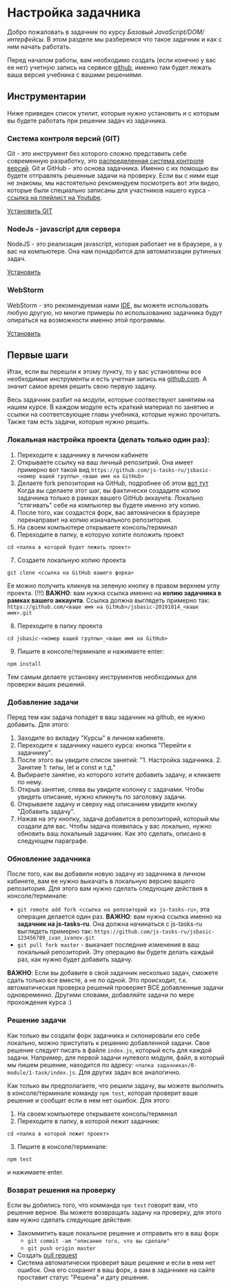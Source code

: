 # Настройка задачника

Добро пожаловать в задачник по курсу *Базовый JavaScript/DOM/интерфейсы*.
В этом разделе мы разберемся что такое задачник и как с ним начать работать.

Перед началом работы, вам необходимо создать (если конечно у вас ее нет) учетную запись на сервисе  [github](https://github.com/),
именно там будет лежать ваша версия учебника с вашими решениями.

## Инструментарии ##
Ниже приведен список утилит, которые нужно установить
и с которым вы будете работать при решении задач из задачника.

### Система контроля версий (GIT) ###
Git - это инструмент без которого сложно представить себе
современную разработку, это [распределенная система контроля версий](https://ru.wikipedia.org/wiki/Git).
Git и GitHub - это основа задачника. Именно с их помощью вы будете отправлять решенные задачи на проверку.
Если вы с ними еще не знакомы, мы настоятельно рекомендуем посмотреть вот эти видео, которые были специально записаны для участников нашего курса - [ссылка на плейлист на Youtube](https://www.youtube.com/watch?v=p93BmpSr1cE&list=PLDyvV36pndZEgSRzWGuXFrTRUFuAAMciE).

[Установить GIT](https://git-scm.com/book/en/v2/Getting-Started-Installing-Git)

### NodeJs - javascript для сервера ###
NodeJS - это реализация javascript, которая работает не в браузере, а у вас на компьютере.
Она нам понадобится для автоматизации рутинных задач.

[Установить](https://nodejs.org/en/download/)

### WebStorm ###
WebStorm - это рекомендуемая нами [IDE](https://ru.wikipedia.org/wiki/%D0%98%D0%BD%D1%82%D0%B5%D0%B3%D1%80%D0%B8%D1%80%D0%BE%D0%B2%D0%B0%D0%BD%D0%BD%D0%B0%D1%8F_%D1%81%D1%80%D0%B5%D0%B4%D0%B0_%D1%80%D0%B0%D0%B7%D1%80%D0%B0%D0%B1%D0%BE%D1%82%D0%BA%D0%B8),
вы можете использовать любую другую,
но многие примеры по использованию задачника будут
опираться на возможности именно этой программы.

[Установить](https://www.jetbrains.com/webstorm/)

## Первые шаги ##

Итак, если вы перешли к этому пункту, то у вас установлены все необходимые инструменты
и есть учетная запись на [github.com](https://github.com). А значит самое время
решить свою первую задачу.

Весь задачник разбит на модули, которые соотвествуют занятиям на нашем курсе.
В каждом модуле есть краткий материал по занятию и ссылки на соответсвующие главы учебника,
которые нужно прочитать. Также там есть задачи, которые нужно решить.

### Локальная настройка проекта (делать только один раз): ###
1. Переходите к задачнику в личном кабинете
2. Открываете ссылку на ваш личный репозитрий. Она имеет примерно вот такой вид
`https://github.com/js-tasks-ru/jsbasic-<номер вашей группы>_<ваше имя на GitHub>`
3. Делаете fork репозитория на GitHub, подробнее об этом [вот тут](https://git-scm.com/book/ru/v2/GitHub-%D0%92%D0%BD%D0%B5%D1%81%D0%B5%D0%BD%D0%B8%D0%B5-%D1%81%D0%BE%D0%B1%D1%81%D1%82%D0%B2%D0%B5%D0%BD%D0%BD%D0%BE%D0%B3%D0%BE-%D0%B2%D0%BA%D0%BB%D0%B0%D0%B4%D0%B0-%D0%B2-%D0%BF%D1%80%D0%BE%D0%B5%D0%BA%D1%82%D1%8B)
Когда вы сделаете этот шаг, вы фактически создадите копию задачника только в рамках вашего GitHub аккаунта. Локально "стягивать" себе на компьютер вы будете именно эту копию.
4. После того, как создастся форк, вас автомачески в браузере перенаправит на копию изначального репозитория.
5. На своем компьютере открываете консоль/терминал
6. Переходите в папку, в которую хотите положить проект
```
cd <папка в которой будет лежать проект>
```
7. Создаете локальную копию проекта
```
git clone <ссылка на GitHub вашего форка>
```
Ее можно получить кликнув на зеленую кнопку в правом верхнем углу проекта.
(!!!) **ВАЖНО**: вам нужна ссылка именно на **копию задачника в рамках вашего аккаунта**.
Ссылка должна выглядеть примерно так:
`https://github.com/<ваше имя на GitHub>/jsbasic-20191014_<ваше имя>.git`

8. Переходите в папку проекта
```
cd jsbasic-<номер вашей группы>_<ваше имя на GitHub>
```
9. Пишите в консоле/терминале и нажимаете enter:
```
npm install
```
Тем самым делаете установку инструментов необходимых для проверки ваших решений.

### Добавление задачи ###

Перед тем как задача попадет в ваш задачник на github, ее нужно добавить.
Для этого:
1. Заходите во вкладку "Курсы" в личном кабинете.
2. Переходите к задачнику нашего курса: кнопка "Перейти к задачнику".
3. После этого вы увидите список занятий: "1. Настройка задачника. 2. Занятие 1: типы, let и const и т.д."
4. Выбираете занятие, из которого хотите добавить задачу, и кликаете по нему.
5. Открыв занятие, слева вы увидите колонку с задачами. Чтобы увидеть описание, нужно кликнуть по заголовку задачи.  
6. Открываете задачу и сверху над описанием увидите кнопку "Добавить задачу".
7. Нажав на эту кнопку, задача добавится в репозиторий, который мы создали для вас. Чтобы задача появилась у вас локально, нужно обновить ваш локальный задачник.
Как это сделать, описано в следующем параграфе. 

### Обновление задачника ###

После того, как вы добавили новую задачу из задачника в личном кабинете, вам ее нужно выкачать
в локальную версию вашего репозитория. Для этого вам нужно сделать следующие действия в консоле/терминале:

- `git remote add fork <ссылка на репозиторий из js-tasks-ru>`, эта операция делается один раз.
**ВАЖНО**: вам нужна ссылка именно на **задачник на js-tasks-ru**. 
Она должна начинаться с js-tasks-ru выглядеть примерно так: `https://github.com/js-tasks-ru/jsbasic-123456789_ivan_ivanov.git`
- `git pull fork master` - выкачает последние изменения в ваш локальный репозиторий. Эту операцию вы будете делать каждый раз, как нужно будет добавить задачу.

**ВАЖНО**: Если вы добавите в свой задачник несколько задач, сможете сдать только все вместе, а не по одной. 
Это происходит, т.к. автоматическая проверка решений проверяет ВСЕ добавленные задачи одновременно.
Другими словами, добавляйте задачи по мере прохождения курса :)

### Решение задачи ###

Как только вы создали форк задачника и склонировали его себе локально, можно
приступать к решению добавленной задачи. Свое решение следует писать в файле `index.js`, который есть для каждой задачи.
Например, для первой задачи нулевого модуля, файл, в который мы пишем решение, находится по адресу:
`<папка задачника>/0-module/1-task/index.js`. Для других задач все аналогично.

Как только вы предполагаете, что решили задачу,
вы можете выполнить в консоле/терминале команду `npm test`, которая проверит ваше решение и сообщит если в нем нет ошибок.
Для этого:
1. На своем компьютере открываете консоль/терминал
2. Переходите в папку, в которой лежит задачник:
```
cd <папка в которой лежит проект>
```
3. Пишите в консоле/терминале:
```
npm test
```
и нажимаете enter.

### Возврат решения на проверку ###

Если вы добились того, что комманда `npm test` говорит вам, что решение верное.
Вы можете возвращать задачу на проверку, для этого вам нужно сделать следующие действия:

- Закоммитить ваше локальное решение и отправить его в ваш форк
    - `git commit -am "описание того, что вы сделали"`
    - `git push origin master`
- Создать [pull request](http://ivan.rolik.name/2013/01/29/pull-request-without-fork-github/)
- Система автоматически проверит ваше решение и если в нем нет ошибок. Она его сохранит в ваш форк, а вам в задачнике на сайте проставит статус "Решена" и дату решения.















